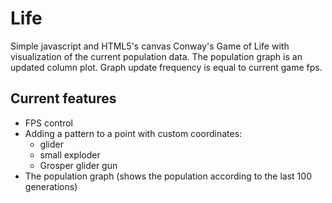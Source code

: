 # Life
Simple javascript and HTML5's canvas Conway's Game of Life with visualization of the current population data. The population graph is an updated column plot. Graph update frequency is equal to current game fps.
## Current features
* FPS control
* Adding a pattern to a point with custom coordinates:
  * glider
  * small exploder
  * Grosper glider gun
* The population graph (shows the population according to the last 100 generations)
